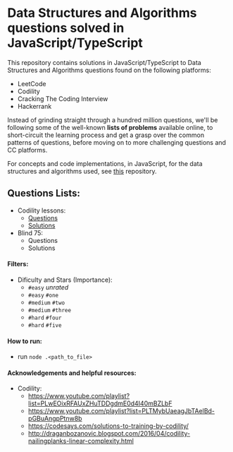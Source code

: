 # Data Structures and Algorithms questions solved in JavaScript/TypeScript

This repository contains solutions in JavaScript/TypeScript to Data Structures and Algorithms questions found on the following platforms:
- LeetCode
- Codility
- Cracking The Coding Interview
- Hackerrank

Instead of grinding straight through a hundred million questions, we'll be following some of the well-known **lists of problems** available online, to short-circuit the learning process and get a grasp over the common patterns of questions, before moving on to more challenging questions and CC platforms.

For concepts and code implementations, in JavaScript, for the data structures and algorithms used, see [this](https://github.com/hrittik777/ds-alg-concepts-js) repository.

## Questions Lists:
- Codility lessons:
  - [Questions](https://app.codility.com/programmers/lessons/1-iterations/)
  - [Solutions](https://github.com/hrittik777/ds-alg-questions-js/tree/main/codility-lessons)
- Blind 75:
  - Questions
  - Solutions

#### Filters:
- Dificulty and Stars (Importance):
  - `#easy` _unrated_
  - `#easy` `#one`
  - `#medium` `#two` 
  - `#medium` `#three`
  - `#hard` `#four`
  - `#hard` `#five`

#### How to run:
- run `node .<path_to_file>`

#### Acknowledgements and helpful resources:
- Codility:
  - https://www.youtube.com/playlist?list=PLwEOixRFAUxZHuTDDgdmE0d4I40mBZLbF
  - https://www.youtube.com/playlist?list=PLTMybUaeagJbTAelBd-pGBuAngpPtnw8b
  - https://codesays.com/solutions-to-training-by-codility/
  - http://draganbozanovic.blogspot.com/2016/04/codility-nailingplanks-linear-complexity.html

